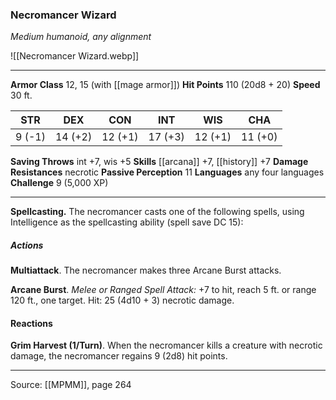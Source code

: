 ### Necromancer Wizard
_Medium humanoid, any alignment_

![[Necromancer Wizard.webp]]




---

**Armor Class** 12, 15 (with [[mage armor]])
**Hit Points** 110 (20d8 + 20)
**Speed** 30 ft.

| STR     | DEX     | CON     | INT     | WIS     | CHA     |
|---------|---------|---------|---------|---------|---------|
| 9 (-1) | 14 (+2) | 12 (+1) | 17 (+3) | 12 (+1) | 11 (+0) |

**Saving Throws** int +7, wis +5
**Skills** [[arcana]] +7, [[history]] +7
**Damage Resistances** necrotic
**Passive Perception** 11
**Languages** any four languages
**Challenge** 9 (5,000 XP)

---

**Spellcasting.** The necromancer casts one of the following spells, using Intelligence as the spellcasting ability (spell save DC 15):

##### Actions
**Multiattack**. The necromancer makes three Arcane Burst attacks.

**Arcane Burst**. _Melee or Ranged Spell Attack:_ +7 to hit, reach 5 ft. or range 120 ft., one target. Hit: 25 (4d10 + 3) necrotic damage.

#### Reactions
**Grim Harvest (1/Turn)**. When the necromancer kills a creature with necrotic damage, the necromancer regains 9 (2d8) hit points. 


---

Source: [[MPMM]], page 264